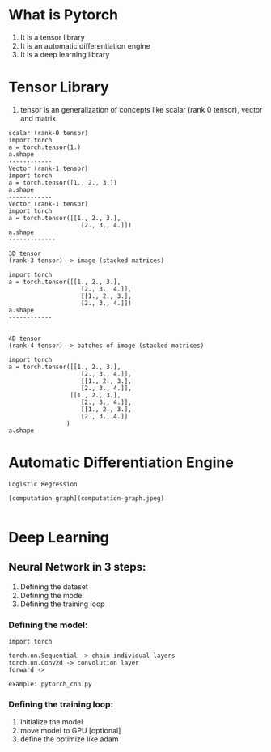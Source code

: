# What is Pytorch
1. It is a tensor library
2. It is an automatic differentiation engine
3. It is a deep learning library

# Tensor Library
1. tensor is an generalization of concepts like scalar (rank 0 tensor), vector and matrix.

```
scalar (rank-0 tensor)
import torch
a = torch.tensor(1.)
a.shape
------------
Vector (rank-1 tensor)
import torch
a = torch.tensor([1., 2., 3.])
a.shape
------------
Vector (rank-1 tensor)
import torch
a = torch.tensor([[1., 2., 3.],
                    [2., 3., 4.]])
a.shape
-------------

3D tensor
(rank-3 tensor) -> image (stacked matrices)

import torch
a = torch.tensor([[1., 2., 3.],
                    [2., 3., 4.]],
                    [[1., 2., 3.],
                    [2., 3., 4.]])
a.shape
------------


4D tensor
(rank-4 tensor) -> batches of image (stacked matrices)

import torch
a = torch.tensor([[1., 2., 3.],
                    [2., 3., 4.]],
                    [[1., 2., 3.],
                    [2., 3., 4.]],
                 [[1., 2., 3.],
                    [2., 3., 4.]],
                    [[1., 2., 3.],
                    [2., 3., 4.]]
                )
a.shape
```

# Automatic Differentiation Engine

```
Logistic Regression

[computation graph](computation-graph.jpeg)
    
```

# Deep Learning
## Neural Network in 3 steps:
1. Defining the dataset
2. Defining the model
3. Defining the training loop

### Defining the model:

```
import torch

torch.nn.Sequential -> chain individual layers
torch.nn.Conv2d -> convolution layer
forward -> 

example: pytorch_cnn.py

```

### Defining the training loop:
1. initialize the model
2. move model to GPU [optional]
3. define the optimize like adam
